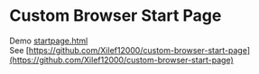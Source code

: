 # Custom Browser Start Page
Demo [startpage.html](/assets/project/29b7/startpage.html)  
See [https://github.com/Xilef12000/custom-browser-start-page](https://github.com/Xilef12000/custom-browser-start-page)